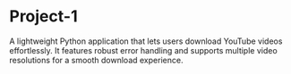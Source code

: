 # Project-1
A lightweight Python application that lets users download YouTube videos effortlessly. It features robust error handling and supports multiple video resolutions for a smooth download experience.
